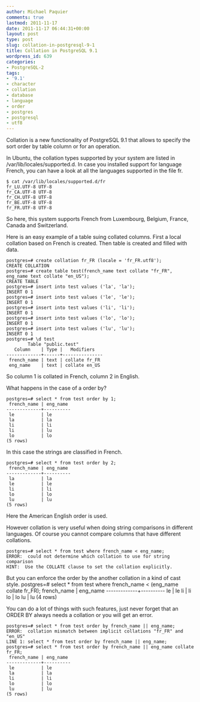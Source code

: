 ```yaml
---
author: Michael Paquier
comments: true
lastmod: 2011-11-17
date: 2011-11-17 06:44:31+00:00
layout: post
type: post
slug: collation-in-postgresql-9-1
title: Collation in PostgreSQL 9.1
wordpress_id: 639
categories:
- PostgreSQL-2
tags:
- '9.1'
- character
- collation
- database
- language
- order
- postgres
- postgresql
- utf8
---
```


Collation is a new functionality of PostgreSQL 9.1 that allows to specify the sort order by table column or for an operation.

In Ubuntu, the collation types supported by your system are listed in /var/lib/locales/supported.d.
In case you installed support for language French, you can have a look at all the languages supported in the file fr.

    $ cat /var/lib/locales/supported.d/fr 
    fr_LU.UTF-8 UTF-8
    fr_CA.UTF-8 UTF-8
    fr_CH.UTF-8 UTF-8
    fr_BE.UTF-8 UTF-8
    fr_FR.UTF-8 UTF-8

So here, this system supports French from Luxembourg, Belgium, France, Canada and Switzerland.

Here is an easy example of a table suing collated columns. First a local collation based on French is created. Then table is created and filled with data.

    postgres=# create collation fr_FR (locale = 'fr_FR.utf8');
    CREATE COLLATION
    postgres=# create table test(french_name text collate "fr_FR", eng_name text collate "en_US");
    CREATE TABLE
    postgres=# insert into test values ('la', 'la');
    INSERT 0 1
    postgres=# insert into test values ('le', 'le');
    INSERT 0 1
    postgres=# insert into test values ('li', 'li');
    INSERT 0 1
    postgres=# insert into test values ('lo', 'lo');
    INSERT 0 1
    postgres=# insert into test values ('lu', 'lu');
    INSERT 0 1
    postgres=# \d test
            Table "public.test"
       Column    | Type |   Modifiers   
    -------------+------+---------------
     french_name | text | collate fr_FR
     eng_name    | text | collate en_US

So column 1 is collated in French, column 2 in English.

What happens in the case of a order by?

    postgres=# select * from test order by 1;
     french_name | eng_name 
    -------------+----------
     le          | le
     la          | la
     li          | li
     li          | lu
     lo          | lo
    (5 rows)

In this case the strings are classified in French.

    postgres=# select * from test order by 2;
     french_name | eng_name 
    -------------+----------
     la          | la
     le          | le
     li          | li
     lo          | lo
     lu          | lu
    (5 rows)

Here the American English order is used.

However collation is very useful when doing string comparisons in different languages. Of course you cannot compare columns that have different collations.

    postgres=# select * from test where french_name < eng_name;
    ERROR:  could not determine which collation to use for string comparison
    HINT:  Use the COLLATE clause to set the collation explicitly.

But you can enforce the order by the another collation in a kind of cast style.
    postgres=# select * from test where french_name < (eng_name collate fr_FR);
     french_name | eng_name 
    -------------+----------
     le          | le
     li          | li
     lo          | lo
     lu          | lu
    (4 rows)

You can do a lot of things with such features, just never forget that an ORDER BY always needs a collation or you will get an error.

    postgres=# select * from test order by french_name || eng_name;
    ERROR:  collation mismatch between implicit collations "fr_FR" and "en_US"
    LINE 1: select * from test order by french_name || eng_name;
    postgres=# select * from test order by french_name || eng_name collate fr_FR;
     french_name | eng_name 
    -------------+----------
     le          | le
     la          | la
     li          | li
     lo          | lo
     lu          | lu
    (5 rows)
